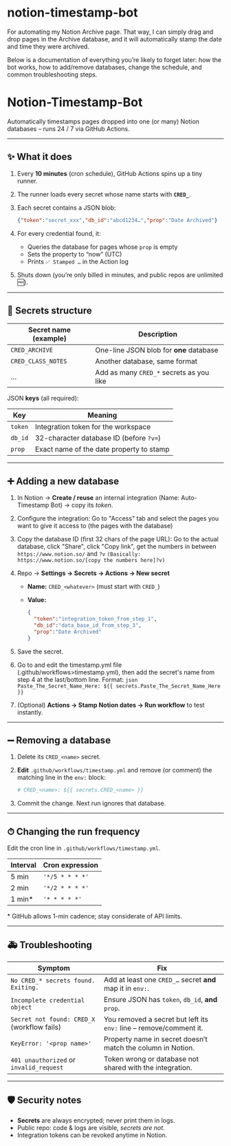 # notion-timestamp-bot
For automating my Notion Archive page. That way, I can simply drag and drop pages in the Archive database, and it will automatically stamp the date and time they were archived.

Below is a documentation of everything you’re likely to forget later: how the bot works, how to add/remove databases, change the schedule, and common troubleshooting steps.

# Notion-Timestamp-Bot  
Automatically timestamps pages dropped into one (or many) Notion databases – runs 24 / 7 via GitHub Actions.

---

## ✨ What it does
1. Every **10 minutes** (cron schedule), GitHub Actions spins up a tiny runner.  
2. The runner loads every secret whose name starts with **`CRED_`**.  
3. Each secret contains a JSON blob:  
   ```json
   {"token":"secret_xxx","db_id":"abcd1234…","prop":"Date Archived"}

4. For every credential found, it:

   * Queries the database for pages whose `prop` is empty
   * Sets the property to “now” (UTC)
   * Prints `✅ Stamped …` in the Action log
5. Shuts down (you’re only billed in minutes, and public repos are unlimited 🆓).

---

## 🔐 Secrets structure

| Secret name (example) | Description                              |
| --------------------- | ---------------------------------------- |
| `CRED_ARCHIVE`        | One-line JSON blob for **one** database  |
| `CRED_CLASS_NOTES`    | Another database, same format            |
| …                     | Add as many `CRED_*` secrets as you like |

JSON **keys** (all required):

| Key     | Meaning                                  |
| ------- | ---------------------------------------- |
| `token` | Integration token for the workspace      |
| `db_id` | 32-character database ID (before `?v=`)  |
| `prop`  | Exact name of the date property to stamp |

---

## ➕ Adding a new database

1. In Notion → **Create / reuse** an internal integration (Name: Auto-Timestamp Bot) → copy its *token*.
2. Configure the integration: Go to "Access" tab and select the pages you want to give it access to (the pages with the database)
3. Copy the database ID (first 32 chars of the page URL): Go to the actual database, click "Share", click "Copy link", get the numbers in between `https://www.notion.so/` and `?v` `(Basically: https://www.notion.so/[copy the numbers here]?v)`
4. Repo → **Settings → Secrets → Actions → New secret**

   * **Name:** `CRED_<whatever>` (must start with `CRED_`)
   * **Value:**

     ```json
     {
       "token":"integration_token_from_step_1",
       "db_id":"data_base_id_from_step_3",
       "prop":"Date Archived"
     }
     ```
5. Save the secret.
6. Go to and edit the timestamp.yml file (.github/workflows>timestamp.yml), then add the secret's name from step 4 at the last/bottom line. Format: ```json Paste_The_Secret_Name_Here: ${{ secrets.Paste_The_Secret_Name_Here }}```
7. (Optional) **Actions → Stamp Notion dates → Run workflow** to test instantly.

---

## ➖ Removing a database

1. Delete its `CRED_<name>` secret.
2. **Edit** `.github/workflows/timestamp.yml` and remove (or comment) the matching line in the `env:` block:

   ```yaml
   # CRED_<name>: ${{ secrets.CRED_<name> }}
   ```
3. Commit the change. Next run ignores that database.

---

## ⏱ Changing the run frequency

Edit the cron line in `.github/workflows/timestamp.yml`.

| Interval | Cron expression |
| -------- | --------------- |
| 5 min    | `'*/5 * * * *'` |
| 2 min    | `'*/2 * * * *'` |
| 1 min\*  | `'* * * * *'`   |

\* GitHub allows 1-min cadence; stay considerate of API limits.

---

## 🚑 Troubleshooting

| Symptom                                     | Fix                                                                |
| ------------------------------------------- | ------------------------------------------------------------------ |
| `No CRED_* secrets found. Exiting.`         | Add at least one `CRED_…` secret **and** map it in `env:`.         |
| `Incomplete credential object`              | Ensure JSON has `token`, `db_id`, **and** `prop`.                  |
| `Secret not found: CRED_X` (workflow fails) | You removed a secret but left its `env:` line – remove/comment it. |
| `KeyError: '<prop name>'`                   | Property name in secret doesn’t match the column in Notion.        |
| `401 unauthorized` or `invalid_request`     | Token wrong or database not shared with the integration.           |

---

## 🛡 Security notes

* **Secrets** are always encrypted; never print them in logs.
* Public repo: code & logs are visible, *secrets are not*.
* Integration tokens can be revoked anytime in Notion.

